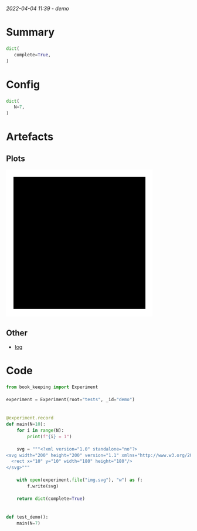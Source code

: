 _2022-04-04 11:39 - demo_

# Summary

```python
dict(
   complete=True,
)
```

# Config

```python
dict(
   N=7,
)
```

# Artefacts

## Plots

![img.svg](img.svg)

## Other

- [log](log)

# Code

```python
from book_keeping import Experiment

experiment = Experiment(root="tests", _id="demo")


@experiment.record
def main(N=10):
    for i in range(N):
        print(f"{i} = 1")

    svg = """<?xml version="1.0" standalone="no"?>
<svg width="200" height="200" version="1.1" xmlns="http://www.w3.org/2000/svg">
  <rect x="10" y="10" width="180" height="180"/>
</svg>"""

    with open(experiment.file("img.svg"), "w") as f:
        f.write(svg)

    return dict(complete=True)


def test_demo():
    main(N=7)

```
